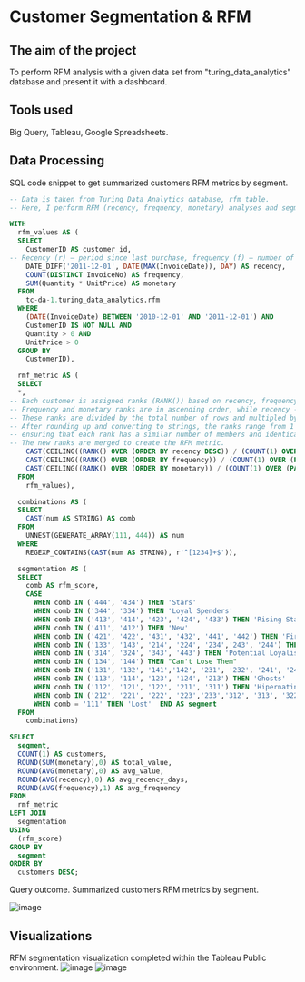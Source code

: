 # Customer Segmentation & RFM
## The aim of the project
To perform RFM analysis with a given data set from "turing_data_analytics" database and present it with a dashboard.
## Tools used
Big Query, Tableau, Google Spreadsheets.
## Data Processing
SQL code snippet to get summarized customers RFM metrics by segment.
``` sql
-- Data is taken from Turing Data Analytics database, rfm table.
-- Here, I perform RFM (recency, frequency, monetary) analyses and segment customers accordingly.

WITH
  rfm_values AS (
  SELECT
    CustomerID AS customer_id,
-- Recency (r) – period since last purchase, frequency (f) – number of transactions, monetary (m) – total money spent.
    DATE_DIFF('2011-12-01', DATE(MAX(InvoiceDate)), DAY) AS recency,
    COUNT(DISTINCT InvoiceNo) AS frequency,
    SUM(Quantity * UnitPrice) AS monetary
  FROM
    tc-da-1.turing_data_analytics.rfm
  WHERE
    (DATE(InvoiceDate) BETWEEN '2010-12-01' AND '2011-12-01') AND
    CustomerID IS NOT NULL AND
    Quantity > 0 AND
    UnitPrice > 0
  GROUP BY
    CustomerID),

  rmf_metric AS ( 
  SELECT
  *,
-- Each customer is assigned ranks (RANK()) based on recency, frequency, and monetary value.
-- Frequency and monetary ranks are in ascending order, while recency - descending (more recent -> higher rank).
-- These ranks are divided by the total number of rows and multipled by 4, resulting in new ranks between 0 and 4.
-- After rounding up and converting to strings, the ranks range from 1 to 4,
-- ensuring that each rank has a similar number of members and identical values receive the same rank.
-- The new ranks are merged to create the RFM metric.
    CAST(CEILING((RANK() OVER (ORDER BY recency DESC)) / (COUNT(1) OVER (PARTITION BY 1)) * 4) AS STRING) ||
    CAST(CEILING((RANK() OVER (ORDER BY frequency)) / (COUNT(1) OVER (PARTITION BY 1)) * 4) AS STRING) ||
    CAST(CEILING((RANK() OVER (ORDER BY monetary)) / (COUNT(1) OVER (PARTITION BY 1)) * 4) AS STRING) AS rfm_score
  FROM
    rfm_values),

  combinations AS (
  SELECT
    CAST(num AS STRING) AS comb
  FROM
    UNNEST(GENERATE_ARRAY(111, 444)) AS num
  WHERE
    REGEXP_CONTAINS(CAST(num AS STRING), r'^[1234]+$')),

  segmentation AS (
  SELECT
    comb AS rfm_score,
    CASE
      WHEN comb IN ('444', '434') THEN 'Stars'                    
      WHEN comb IN ('344', '334') THEN 'Loyal Spenders'              
      WHEN comb IN ('413', '414', '423', '424', '433') THEN 'Rising Stars'
      WHEN comb IN ('411', '412') THEN 'New'
      WHEN comb IN ('421', '422', '431', '432', '441', '442') THEN 'First Gear'
      WHEN comb IN ('133', '143', '214', '224', '234','243', '244') THEN 'At-Risk'
      WHEN comb IN ('314', '324', '343', '443') THEN 'Potential Loyalists'
      WHEN comb IN ('134', '144') THEN "Can't Lose Them"
      WHEN comb IN ('131', '132', '141','142', '231', '232', '241', '242', '321', '331', '332', '341','342') THEN 'Sleeping Giants'
      WHEN comb IN ('113', '114', '123', '124', '213') THEN 'Ghosts'
      WHEN comb IN ('112', '121', '122', '211', '311') THEN 'Hipernating'
      WHEN comb IN ('212', '221', '222', '223','233','312', '313', '322', '323', '333') THEN 'Ordinary'
      WHEN comb = '111' THEN 'Lost'  END AS segment
  FROM
    combinations)

SELECT
  segment,
  COUNT(1) AS customers,
  ROUND(SUM(monetary),0) AS total_value,
  ROUND(AVG(monetary),0) AS avg_value,
  ROUND(AVG(recency),0) AS avg_recency_days,
  ROUND(AVG(frequency),1) AS avg_frequency
FROM
  rmf_metric
LEFT JOIN
  segmentation
USING
  (rfm_score)
GROUP BY
  segment
ORDER BY
  customers DESC;
```
Query outcome. Summarized customers RFM metrics by segment.

![image](https://github.com/audriusvi/Customer-Segmentation-RFM/assets/168005242/54d670fe-922a-4e1b-95b1-6806eb2e6ff4)

## Visualizations
RFM segmentation visualization completed within the Tableau Public environment.
![image](https://github.com/audriusvi/Customer-Segmentation-RFM/assets/168005242/826da425-b324-49a6-baed-252ce8df6502)
![image](https://github.com/audriusvi/Customer-Segmentation-RFM/assets/168005242/acd7bf3b-2e8e-4250-b7ce-56383c9614e5)

